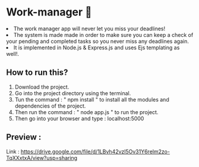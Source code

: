 # Work-manager 📝
<li>The work manager app will never let you miss your deadlines!</li>
<li>The system is made made in order to make sure you can keep a check of your pending and completed tasks so you never miss any deadlines again.</li>
<li>It is implemented in Node.js & Express.js and uses Ejs templating as well!.</li>

## How to run this?

1. Download the project.
2. Go into the project directory using the terminal.
3. Tun the command : " npm install " to install all the modules and dependencies of the project.
4. Then run the command : " node app.js " to run the project.
5. Then go into your browser and type : localhost:5000

## Preview :
Link : https://drive.google.com/file/d/1LBvh42vzl5Ov31Y6relm2zo-TqXXxtxA/view?usp=sharing
